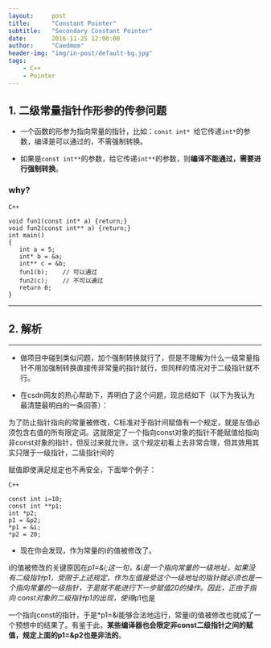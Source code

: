 ```yaml
---
layout:     post
title:      "Constant Pointer"
subtitle:   "Secondary Constant Pointer"
date:       2016-11-25 12:00:00
author:     "Caedmom"
header-img: "img/in-post/default-bg.jpg"
tags:
    - C++
	- Pointer
---
```



## 1. 二级常量指针作形参的传参问题

* 一个函数的形参为指向常量的指针，比如：`const int* `给它传递`int*`的参数，编译是可以通过的，不需强制转换。 

* 如果是`const int**`的参数，给它传递`int**`的参数，则**编译不能通过，需要进行强制转换**。 

### why? 

`C++`
<pre><code>void fun1(const int* a) {return;}
void fun2(const int** a) {return;}
int main()
{
   int a = 5;
   int* b = &a;
   int** c = &b;
   fun1(b);    // 可以通过
   fun2(c);    // 不可以通过
   return 0;
}
</code></pre>


---

## 2. 解析

---

* 做项目中碰到类似问题，加个强制转换就行了，但是不理解为什么一级常量指针不用加强制转换直接传非常量的指针就行，但同样的情况对于二级指针就不行。 

* 在csdn网友的热心帮助下，弄明白了这个问题，现总结如下（以下为我认为最清楚最明白的一条回答）： 

为了防止指针指向的常量被修改，C标准对于指针间赋值有一个规定，就是左值必须包含右值的所有限定词。这就限定了一个指向const对象的指针不能赋值给指向非const对象的指针，但反过来就允许。这个规定初看上去非常合理，但其效用其实只限于一级指针，二级指针间的

赋值即使满足规定也不再安全，下面举个例子： 

`C++`
<pre><code>const int i=10; 
const int **p1; 
int *p2; 
p1 = &p2; 
*p1 = &i; 
*p2 = 20; 
</code></pre>

* 现在你会发现，作为常量的i的值被修改了。

i的值被修改的关键原因在*p1=&i;这一句，&i是一个指向常量的一级地址，如果没有二级指针p1，受限于上述规定，作为左值接受这个一级地址的指针就必须也是一个指向常量的一级指针，于是就不能进行下一步赋值20的操作。因此，正由于指向 const对象的二级指针p1的出现，使得*p1也是

一个指向const的指针，于是*p1=&i能够合法地运行，常量i的值被修改也就成了一个预想中的结果了。有鉴于此，**某些编译器也会限定非const二级指针之间的赋值，规定上面的p1=&p2也是非法的**。



